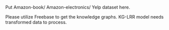 Put Amazon-book/ Amazon-electronics/ Yelp dataset here. 

Please utilize Freebase to get the knowledge graphs. KG-LRR model needs transformed data to process. 